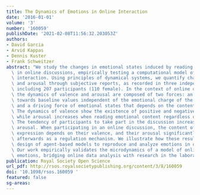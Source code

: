 ```yaml
---
title: The Dynamics of Emotions in Online Interaction
date: '2016-01-01'
volume: '3'
number: '160059'
publishDate: '2021-02-08T11:56:32.203053Z'
authors:
- David Garcia
- Arvid Kappas
- Dennis Kuster
- Frank Schweitzer
abstract: "We study the changes in emotional states induced by reading and participating\
  \ in online discussions, empirically testing a computational model of online emotional\
  \ interaction. Using principles of dynamical systems, we quantify changes in valence\
  \ and arousal through subjective reports, as recorded in three independent studies\
  \ including 207 participants (110 female). In the context of online discussions,\
  \ the dynamics of valence and arousal are composed of two forces: an internal relaxation\
  \ towards baseline values independent of the emotional charge of the discussion,\
  \ and a driving force of emotional states that depends on the content of the discussion.\
  \ The dynamics of valence show the existence of positive and negative tendencies,\
  \ while arousal increases when reading emotional content regardless of its polarity.\
  \ The tendency of participants to take part in the discussion increases with positive\
  \ arousal. When participating in an online discussion, the content of participants'\
  \ expression depends on their valence, and their arousal significantly decreases\
  \ afterwards as a regulation mechanism. We illustrate how these results allow the\
  \ design of agent-based models to reproduce and analyze emotions in online communities.\
  \ Our work empirically validates the microdynamics of a model of online collective\
  \ emotions, bridging online data analysis with research in the laboratory. "
publication: Royal Society Open Science
url_pdf: http://rsos.royalsocietypublishing.org/content/3/8/160059
doi: '10.1098/rsos.160059 '
featured: false
sg-areas:
---
```

